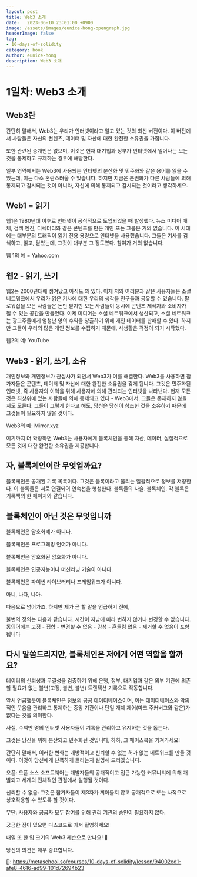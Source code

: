 ```yaml
---
layout: post
title: Web3 소개
date:   2023-06-10 23:01:00 +0900
image: /assets/images/eunice-hong-opengraph.jpg
headerImage: false
tag:
- 10-days-of-solidity
category: book
author: eunice-hong
description: Web3 소개
---
```

# 1일차: Web3 소개

## Web3란
간단히 말해서, Web3는 우리가 인터넷이라고 알고 있는 것의 최신 버전이다. 이 버전에서 사람들은 자신의 컨텐츠, 데이터 및 자산에 대한 완전한 소유권을 가집니다.

또한 관련된 중개인은 없으며, 이것은 현재 대기업과 정부가 인터넷에서 일어나는 모든 것을 통제하고 규제하는 경우에 해당한다.

일부 영역에서는 Web3에 사용되는 인터넷의 분산화 및 민주화와 같은 용어를 읽을 수 있는데, 이는 다소 혼란스러울 수 있습니다. 하지만 지금은 분권화가 다른 사람들에 의해 통제되고 감시되는 것이 아니라, 자신에 의해 통제되고 감시되는 것이라고 생각하세요.

## Web1 = 읽기

웹1은 1980년대 이후로 인터넷이 공식적으로 도입되었을 때 발생했다. 뉴스 미디어 매체, 검색 엔진, 디렉터리와 같은 콘텐츠를 만든 개인 또는 그룹은 거의 없습니다. 이 시대에는 대부분의 트래픽이 읽기 전용 용량으로 인터넷을 사용했습니다. 그들은 기사를 검색하고, 읽고, 닫았는데, 그것이 대부분 그 정도였다. 참여가 거의 없습니다.

웹 1의 예 = Yahoo.com

## 웹2 - 읽기, 쓰기
웹2는 2000년대에 생겨났고 아직도 꽤 있다. 이제 저와 여러분과 같은 사용자들은 소셜 네트워크에서 우리가 읽은 기사에 대한 우리의 생각을 친구들과 공유할 수 있습니다. 팔로워십을 모은 사람들은 돈만 받지만 모든 사람들이 동시에 콘텐츠 제작자와 소비자가 될 수 있는 공간을 만들었다. 이제 미디어는 소셜 네트워크에서 생산되고, 소셜 네트워크는 광고주들에게 엄청난 양의 수익을 창출하기 위해 개인 데이터를 판매할 수 있다. 하지만 그들이 우리의 많은 개인 정보를 수집하기 때문에, 사생활은 걱정이 되기 시작했다.

웹2의 예: YouTube

## Web3 - 읽기, 쓰기, 소유

개인정보와 개인정보가 관심사가 되면서 Web3가 이를 해결한다. Web3를 사용하면 참가자들은 콘텐츠, 데이터 및 자산에 대한 완전한 소유권을 갖게 됩니다. 그것은 민주화된 인터넷, 즉 사용자의 이익을 위해 사용자에 의해 관리되는 인터넷을 나타낸다. 현재 모든 것은 최상위에 있는 사람들에 의해 통제되고 있다 - Web3에서, 그들은 존재하지 않을지도 모른다. 그들이 그렇게 한다고 해도, 당신은 당신이 창조한 것을 소유하기 때문에 그것들이 필요하지 않을 것이다.

Web3의 예: Mirror.xyz

여기까지 더 확장하면 Web3는 사용자에게 블록체인을 통해 자산, 데이터, 실질적으로 모든 것에 대한 완전한 소유권을 제공합니다.

## 자, 블록체인이란 무엇일까요?
블록체인은 공개된 기록 목록이다. 그것은 블록이라고 불리는 일괄적으로 정보를 저장한다. 이 블록들은 서로 연결되어 연속선을 형성한다. 블록들의 사슬. 블록체인. 각 블록은 기록책의 한 페이지와 같습니다.

## 블록체인이 아닌 것은 무엇입니까

블록체인은 암호화폐가 아니다.

블록체인은 프로그래밍 언어가 아니다.

블록체인은 암호화된 암호화가 아니다.

블록체인은 인공지능이나 머신러닝 기술이 아니다.

블록체인은 파이썬 라이브러리나 프레임워크가 아니다.

아니, 나다, 나아.

다음으로 넘어가죠. 하지만 제가 곧 할 말을 언급하기 전에,

불변의 정의는 다음과 같습니다. 시간이 지남에 따라 변하지 않거나 변경할 수 없습니다. 동의어에는 고정 - 집합 - 변경할 수 없음 - 강성 - 흔들림 없음 - 제거할 수 없음이 포함됩니다

## 다시 말씀드리지만, 블록체인은 저에게 어떤 역할을 할까요?

데이터의 신뢰성과 무결성을 검증하기 위해 은행, 정부, 대기업과 같은 외부 기관에 의존할 필요가 없는 불변(고정, 불변, 불변) 트랜잭션 기록으로 작동합니다.

앞서 언급했듯이 블록체인은 정보의 공공 데이터베이스이며, 이는 데이터베이스와 악의적인 웃음을 관리하고 통제하는 중앙 기관이나 단일 개체 제어(마크 주커버그와 같은)가 없다는 것을 의미한다.

사실, 수백만 명의 인터넷 사용자들이 기록을 관리하고 유지하는 것을 돕는다.

그것은 당신을 위해 분산되고 민주화된 것입니다, 하하, 그 페이스북을 가져가세요!

간단히 말해서, 이러한 변화는 개방적이고 신뢰할 수 없는 허가 없는 네트워크를 만들 것이다. 이것이 당신에게 난폭하게 들리는지 설명해 드리겠습니다.

오픈: 오픈 소스 소프트웨어는 개발자들의 공개적이고 접근 가능한 커뮤니티에 의해 개발되고 세계의 전체적인 관점에서 실행될 것이다.

신뢰할 수 없음: 그것은 참가자들이 제3자가 끼어들지 않고 공개적으로 또는 사적으로 상호작용할 수 있도록 할 것이다.

무단: 사용자와 공급자 모두 참여를 위해 관리 기관의 승인이 필요하지 않다.

궁금한 점이 있으면 디스코드로 가서 촬영하세요!

내일 또 한 입 크기의 Web3 레슨으로 만나요! 👋



당신의 의견은 매우 중요합니다.

[]: https://metaschool.so/courses/10-days-of-solidity/lesson/94002ed1-afe8-4616-ad99-101d72694b23